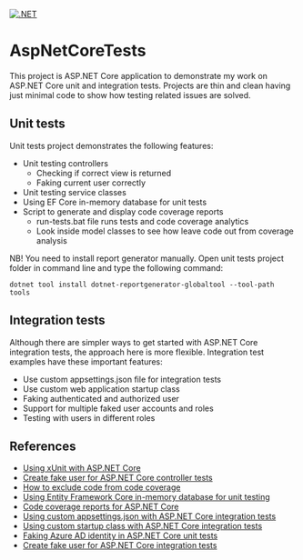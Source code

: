 [![.NET](https://github.com/nddash/AspNetCoreTests/actions/workflows/dotnet.yml/badge.svg)](https://github.com/nddash/AspNetCoreTests/actions/workflows/dotnet.yml)

# AspNetCoreTests

This project is ASP.NET Core application to demonstrate my work on ASP.NET Core unit and integration tests. 
Projects are thin and clean having just minimal code to show how testing related issues are solved.

## Unit tests

Unit tests project demonstrates the following features:

* Unit testing controllers
    * Checking if correct view is returned
    * Faking current user correctly
* Unit testing service classes
* Using EF Core in-memory database for unit tests
* Script to generate and display code coverage reports
    * run-tests.bat file runs tests and code coverage analytics
    * Look inside model classes to see how leave code out from coverage analysis

NB! You need to install report generator manually. Open unit tests project folder in command line and type the following command: 

```
dotnet tool install dotnet-reportgenerator-globaltool --tool-path tools
```

## Integration tests

Although there are simpler ways to get started with ASP.NET Core integration tests, the approach here is more 
flexible. Integration test examples have these important features:

* Use custom appsettings.json file for integration tests
* Use custom web application startup class
* Faking authenticated and authorized user
* Support for multiple faked user accounts and roles
* Testing with users in different roles

## References

* [Using xUnit with ASP.NET Core](https://gunnarpeipman.com/aspnet-core-xunit/)
* [Create fake user for ASP.NET Core controller tests](https://gunnarpeipman.com/aspnet-core-test-controller-fake-user/)
* [How to exclude code from code coverage](https://gunnarpeipman.com/aspnet-core-exclude-code-coverage/)
* [Using Entity Framework Core in-memory database for unit testing](https://gunnarpeipman.com/aspnet-core-ef-inmemory-database/)
* [Code coverage reports for ASP.NET Core](https://gunnarpeipman.com/aspnet-core-code-coverage/)
* [Using custom appsettings.json with ASP.NET Core integration tests](https://gunnarpeipman.com/aspnet-core-integration-tests-appsettings/)
* [Using custom startup class with ASP.NET Core integration tests](https://gunnarpeipman.com/aspnet-core-integration-test-startup/)
* [Faking Azure AD identity in ASP.NET Core unit tests](https://gunnarpeipman.com/aspnet-core-azure-ad-unit-test/)
* [Create fake user for ASP.NET Core integration tests](https://gunnarpeipman.com/aspnet-core-integration-test-fake-user/)
